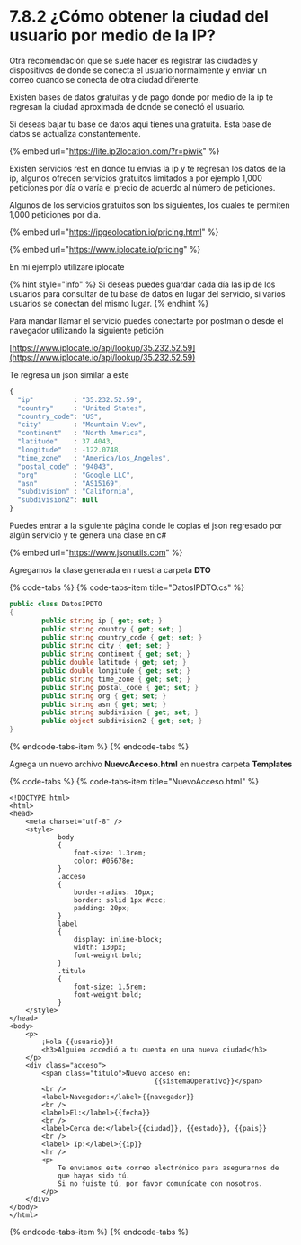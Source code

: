 # 7.8.2 ¿Cómo obtener la ciudad del usuario por medio de la IP?

Otra recomendación que se suele hacer es registrar las ciudades y dispositivos de donde se conecta el usuario normalmente y enviar un correo cuando se conecta de otra ciudad diferente.

Existen bases de datos gratuitas y de pago donde por medio de la ip te regresan la ciudad aproximada de donde se conectó el usuario. 

Si deseas bajar tu base de datos aqui tienes una gratuita. Esta base de datos se actualiza constantemente.

{% embed url="https://lite.ip2location.com/?r=piwik" %}

Existen servicios rest en donde tu envias la ip y te regresan los datos de la ip, algunos ofrecen servicios gratuitos limitados a por ejemplo 1,000 peticiones por día o varía el precio de acuerdo al número de peticiones.

Algunos de los servicios gratuitos son los siguientes, los cuales te permiten 1,000 peticiones por día.

{% embed url="https://ipgeolocation.io/pricing.html" %}

{% embed url="https://www.iplocate.io/pricing" %}

En mi ejemplo utilizare iplocate

{% hint style="info" %}
Si deseas puedes guardar cada día las ip de los usuarios para consultar de tu base de datos en lugar del servicio, si varios usuarios se conectan del mismo lugar.
{% endhint %}

Para mandar llamar el servicio puedes conectarte por postman o desde el navegador utilizando la siguiente petición

[https://www.iplocate.io/api/lookup/35.232.52.59](https://www.iplocate.io/api/lookup/35.232.52.59)

Te regresa un json similar a este

```javascript
{
  "ip"          : "35.232.52.59",
  "country"     : "United States",
  "country_code": "US",
  "city"        : "Mountain View",
  "continent"   : "North America",
  "latitude"    : 37.4043,
  "longitude"   : -122.0748,
  "time_zone"   : "America/Los_Angeles",
  "postal_code" : "94043",
  "org"         : "Google LLC",
  "asn"         : "AS15169",
  "subdivision" : "California",
  "subdivision2": null
}
```

Puedes entrar a la siguiente página donde le copias el json regresado por algún servicio y te genera una clase en c\#

{% embed url="https://www.jsonutils.com" %}

Agregamos la clase generada en nuestra carpeta **DTO**

{% code-tabs %}
{% code-tabs-item title="DatosIPDTO.cs" %}
```csharp
public class DatosIPDTO
{
        public string ip { get; set; }
        public string country { get; set; }
        public string country_code { get; set; }
        public string city { get; set; }
        public string continent { get; set; }
        public double latitude { get; set; }
        public double longitude { get; set; }
        public string time_zone { get; set; }
        public string postal_code { get; set; }
        public string org { get; set; }
        public string asn { get; set; }
        public string subdivision { get; set; }
        public object subdivision2 { get; set; }
}
```
{% endcode-tabs-item %}
{% endcode-tabs %}

Agrega un nuevo archivo **NuevoAcceso.html** en nuestra carpeta **Templates**

{% code-tabs %}
{% code-tabs-item title="NuevoAcceso.html" %}
```markup
<!DOCTYPE html>
<html>
<head>
    <meta charset="utf-8" />
    <style>
            body
            {
                font-size: 1.3rem;
                color: #05678e;
            }
            .acceso
            {
                border-radius: 10px;
                border: solid 1px #ccc;
                padding: 20px;
            }
            label
            {
                display: inline-block;
                width: 130px;
                font-weight:bold;
            }
            .titulo
            {                
                font-size: 1.5rem;
                font-weight:bold;
            }
    </style>
</head>
<body>   
    <p>
        ¡Hola {{usuario}}!
        <h3>Alguien accedió a tu cuenta en una nueva ciudad</h3>
    </p>
    <div class="acceso">
        <span class="titulo">Nuevo acceso en: 
                                    {{sistemaOperativo}}</span>
        <br />
        <label>Navegador:</label>{{navegador}}
        <br />
        <label>El:</label>{{fecha}}
        <br />
        <label>Cerca de:</label>{{ciudad}}, {{estado}}, {{pais}}
        <br />
        <label> Ip:</label>{{ip}}
        <hr />
        <p>
            Te enviamos este correo electrónico para asegurarnos de 
            que hayas sido tú.
            Si no fuiste tú, por favor comunícate con nosotros.           
        </p>
    </div>
</body>
</html>
```
{% endcode-tabs-item %}
{% endcode-tabs %}

 

